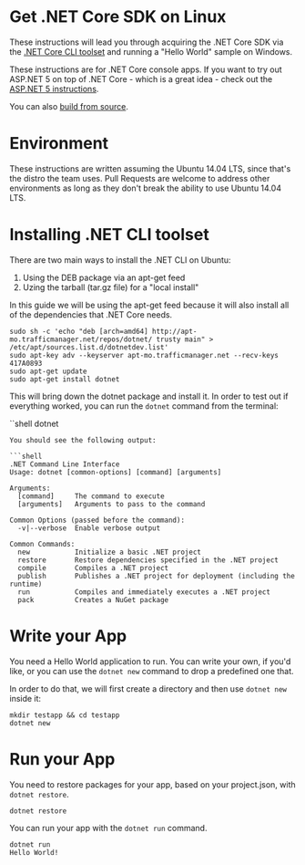 Get .NET Core SDK on Linux
==========================

These instructions will lead you through acquiring the .NET Core SDK via the [.NET Core CLI toolset](https://github.com/dotnet/cli) and running a "Hello World" sample on Windows. 

These instructions are for .NET Core console apps. If you want to try out ASP.NET 5 on top of .NET Core - which is a great idea - check out the [ASP.NET 5 instructions](https://github.com/aspnet/home).

You can also [build from source](../building/linux-instructions.md). 

Environment
===========

These instructions are written assuming the Ubuntu 14.04 LTS, since that's the distro the team uses. Pull Requests are welcome to address other environments as long as they don't break the ability to use Ubuntu 14.04 LTS.

Installing .NET CLI toolset
===========================

There are two main ways to install the .NET CLI on Ubuntu:

1. Using the DEB package via an apt-get feed 
2. Uzing the tarball (tar.gz file) for a "local install"

In this guide we will be using the apt-get feed because it will also install all of the dependencies that .NET Core needs. 

```shell
sudo sh -c 'echo "deb [arch=amd64] http://apt-mo.trafficmanager.net/repos/dotnet/ trusty main" > /etc/apt/sources.list.d/dotnetdev.list' 
sudo apt-key adv --keyserver apt-mo.trafficmanager.net --recv-keys 417A0893
sudo apt-get update
sudo apt-get install dotnet
```
This will bring down the dotnet package and install it. In order to test out if everything worked, you can run the `dotnet` command from the terminal:

``shell
dotnet
```
You should see the following output:

```shell
.NET Command Line Interface
Usage: dotnet [common-options] [command] [arguments]

Arguments:
  [command]     The command to execute
  [arguments]   Arguments to pass to the command

Common Options (passed before the command):
  -v|--verbose  Enable verbose output

Common Commands:
  new           Initialize a basic .NET project
  restore       Restore dependencies specified in the .NET project
  compile       Compiles a .NET project
  publish       Publishes a .NET project for deployment (including the runtime)
  run           Compiles and immediately executes a .NET project
  pack          Creates a NuGet package
```

Write your App
==============

You need a Hello World application to run. You can write your own, if you'd like, or you can use the `dotnet new` command to drop a predefined one that. 

In order to do that, we will first create a directory and then use `dotnet new` inside it:

```shell
mkdir testapp && cd testapp
dotnet new
```

Run your App
============

You need to restore packages for your app, based on your project.json, with `dotnet restore`.

	dotnet restore

You can run your app with the `dotnet run` command.

	dotnet run
    Hello World!
